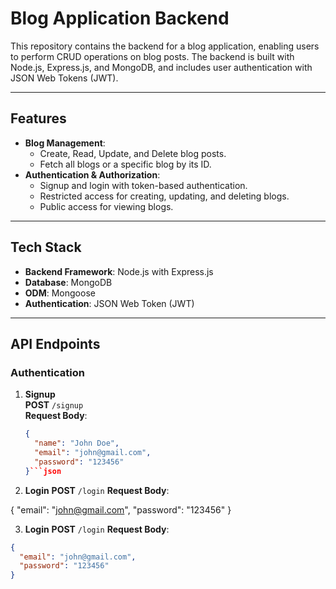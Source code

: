 
# Blog Application Backend

This repository contains the backend for a blog application, enabling users to perform CRUD operations on blog posts. The backend is built with Node.js, Express.js, and MongoDB, and includes user authentication with JSON Web Tokens (JWT).

---

## Features

- **Blog Management**:
  - Create, Read, Update, and Delete blog posts.
  - Fetch all blogs or a specific blog by its ID.
- **Authentication & Authorization**:
  - Signup and login with token-based authentication.
  - Restricted access for creating, updating, and deleting blogs.
  - Public access for viewing blogs.

---

## Tech Stack

- **Backend Framework**: Node.js with Express.js
- **Database**: MongoDB
- **ODM**: Mongoose
- **Authentication**: JSON Web Token (JWT)

---

## API Endpoints

### **Authentication**
1. **Signup**  
   **POST** `/signup`  
   **Request Body**:
   ```json
   {
     "name": "John Doe",
     "email": "john@gmail.com",
     "password": "123456"
   }```json

2. **Login**
    **POST** `/login`
  **Request Body**:

{
  "email": "john@gmail.com",
  "password": "123456"
}


3. **Login**
    **POST** `/login`
**Request Body**:
```json
{
  "email": "john@gmail.com",
  "password": "123456"
}



